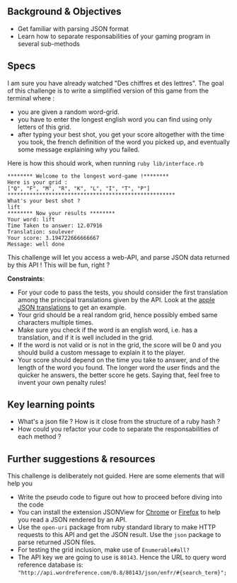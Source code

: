 ## Background & Objectives

- Get familiar with parsing JSON format
- Learn how to separate responsabilities of your gaming program in several sub-methods

## Specs

I am sure you have already watched "Des chiffres et des lettres". The goal of this challenge is to write a simplified version of this game from the terminal where :

* you are given a random word-grid.
* you have to enter the longest english word you can find using only letters of this grid.
* after typing your best shot, you get your score altogether with the time you took, the french definition of the word you picked up, and eventually some message explaining why you failed.

Here is how this should work, when running `ruby lib/interface.rb`

```
******** Welcome to the longest word-game !********
Here is your grid :
["Q", "F", "M", "R", "K", "L", "I", "T", "P"]
*****************************************************
What's your best shot ?
lift
******** Now your results ********
Your word: lift
Time Taken to answer: 12.07916
Translation: soulever
Your score: 3.194722666666667
Message: well done
```

This challenge will let you access a web-API, and parse JSON data returned by this API ! This will be fun, right ?

**Constraints**:

- For your code to pass the tests, you should consider the first translation among the principal translations given by the API. Look at the [apple JSON translations](http://api.wordreference.com/0.8/80143/json/enfr/apple) to get an example.
- Your grid should be a real random grid, hence possibly embed same characters multiple times.
- Make sure you check if the word is an english word, i.e. has a translation, and if it is well included in the grid.
- If the word is not valid or is not in the grid, the score will be 0 and you should build a custom message to explain it to the player.
- Your score should depend on the time you take to answer, and of the length of the word you found. The longer word the user finds and the quicker he answers, the better score he gets. Saying that, feel free to invent your own penalty rules!

## Key learning points

- What's a json file ? How is it close from the structure of a ruby hash ?
- How could you refactor your code to separate the responsabilities of each method ?

## Further suggestions & resources

This challenge is deliberately not guided. Here are some elements that will help you

* Write the pseudo code to figure out how to proceed before diving into the code
* You can install the extension JSONView for [Chrome](https://chrome.google.com/webstore/detail/jsonview/chklaanhfefbnpoihckbnefhakgolnmc) or [Firefox](https://addons.mozilla.org/fr/firefox/addon/jsonview/) to help you read a JSON rendered by an API.
* Use the `open-uri` package from ruby standard library to make HTTP requests to this API and get the JSON result. Use the `json` package to parse returned JSON files.
* For testing the grid inclusion, make use of `Enumerable#all?`
* The API key we are going to use is `80143`. Hence the URL to query word reference database is: `"http://api.wordreference.com/0.8/80143/json/enfr/#{search_term}";`

